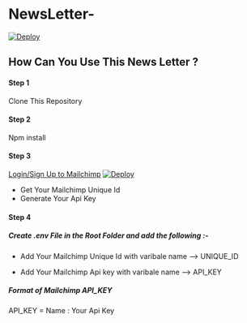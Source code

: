 # NewsLetter-

[![Deploy](https://www.herokucdn.com/deploy/button.svg)](https://fathomless-beyond-66787.herokuapp.com/)

## How Can You Use This News Letter ?

#### Step 1
Clone This Repository

#### Step 2
Npm install

#### Step 3
[Login/Sign Up to Mailchimp](https://mailchimp.com/)  [![Deploy](https://www.mailchimp.com/deploy/button.svg)](https://mailchimp.com/)

- Get Your Mailchimp Unique Id
- Generate Your Api Key

#### Step 4
##### Create .env File in the Root Folder and add the following :-

- Add Your Mailchimp Unique Id with varibale name --> UNIQUE_ID

- Add Your Mailchimp Api key with varibale name --> API_KEY

##### Format of Mailchimp API_KEY

API_KEY = Name : Your Api Key
